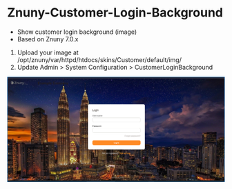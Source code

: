 # Znuny-Customer-Login-Background
- Show customer login background (image)
- Based on Znuny 7.0.x
 
1. Upload your image at /opt/znuny/var/httpd/htdocs/skins/Customer/default/img/
2. Update Admin > System Configuration > CustomerLoginBackground

![customer-login-bg](customer-login-bg.png)
